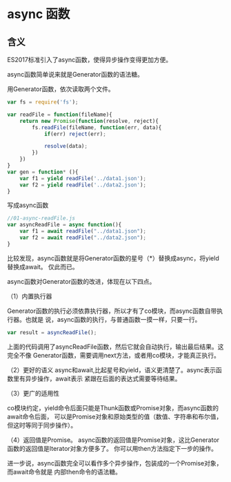 # async 函数

## 含义
ES2017标准引入了async函数，使得异步操作变得更加方便。

async函数简单说来就是Generator函数的语法糖。

用Generator函数，依次读取两个文件。
```javascript
var fs = require('fs');

var readFile = function(fileName){
    return new Promise(function(resolve, reject){
        fs.readFile(fileName, function(err, data){
            if(err) reject(err);

            resolve(data);
        })
    })
}
var gen = function* (){
    var f1 = yield readFile('../data1.json');
    var f2 = yield readFile('../data2.json');
}
```

写成async函数

```javascript
//01-async-readFile.js
var asyncReadFile = async function(){
    var f1 = await readFile("../data1.json");
    var f2 = await readFile("../data2.json");
}
```

比较发现，async函数就是将Generator函数的星号（*）替换成async，将yield替换成await。
仅此而已。

async函数对Generator函数的改进，体现在以下四点。

（1）内置执行器

Generator函数的执行必须依靠执行器，所以才有了co模块，而async函数自带执行器。也就是
说，async函数的执行，与普通函数一摸一样，只要一行。

```javascript
var result = asyncReadFile();
```
上面的代码调用了asyncReadFile函数，然后它就会自动执行，输出最后结果。这完全不像
Generator函数，需要调用next方法，或者用co模块，才能真正执行。

（2）更好的语义
async和await,比起星号和yield，语义更清楚了。async表示函数里有异步操作，await表示
紧跟在后面的表达式需要等待结果。

（3）更广的适用性

co模块约定，yield命令后面只能是Thunk函数或Promise对象，而async函数的await命令后面，
可以是Promise对象和原始类型的值（数值、字符串和布尔值，但这时等同于同步操作）。

（4）返回值是Promise。
async函数的返回值是Promise对象，这比Generator函数的返回值是Iterator对象方便多了。
你可以用then方法指定下一步的操作。

进一步说，async函数完全可以看作多个异步操作，包装成的一个Promise对象，而await命令就是
内部then命令的语法糖。




